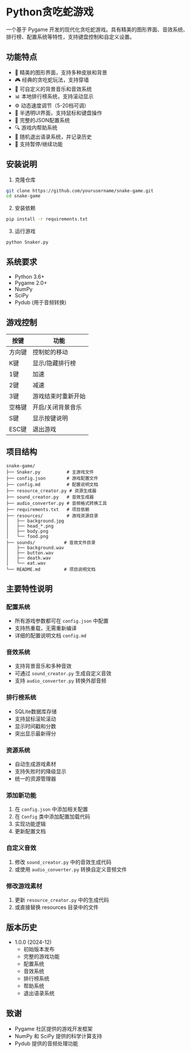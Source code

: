 # Python贪吃蛇游戏

一个基于 Pygame 开发的现代化贪吃蛇游戏。具有精美的图形界面、音效系统、排行榜、配置系统等特性，支持键盘控制和自定义设置。

## 功能特点

- 🐍 精美的图形界面，支持多种皮肤和背景
- 🎮 经典的贪吃蛇玩法，支持穿墙
- 🎵 可自定义的背景音乐和音效系统
- 📊 本地排行榜系统，支持滚动显示
- ⚙️ 动态速度调节（5-20档可调）
- 🎨 半透明UI界面，支持鼠标和键盘操作
- 💾 完整的JSON配置系统
- 🔍 游戏内帮助系统
- 📝 随机退出语录系统，并记录历史
- 🎯 支持暂停/继续功能

## 安装说明

1. 克隆仓库

```bash
git clone https://github.com/yourusername/snake-game.git
cd snake-game
```

2. 安装依赖

```bash
pip install -r requirements.txt
```

3. 运行游戏

```bash
python Snaker.py
```

## 系统要求

- Python 3.6+
- Pygame 2.0+
- NumPy
- SciPy
- Pydub (用于音频转换)

## 游戏控制

| 按键 | 功能 |
|------|------|
| 方向键 | 控制蛇的移动 |
| K键 | 显示/隐藏排行榜 |
| 1键 | 加速 |
| 2键 | 减速 |
| 3键 | 游戏结束时重新开始 |
| 空格键 | 开启/关闭背景音乐 |
| S键 | 显示按键说明 |
| ESC键 | 退出游戏 |

## 项目结构

```
snake-game/
├── Snaker.py          # 主游戏文件
├── config.json        # 游戏配置文件
├── config.md          # 配置说明文档
├── resource_creator.py # 资源生成器
├── sound_creator.py   # 音效生成器
├── audio_converter.py # 音频格式转换工具
├── requirements.txt   # 项目依赖
├── resources/         # 游戏资源目录
│   ├── background.jpg
│   ├── head_*.png
│   ├── body.png
│   └── food.png
├── sounds/           # 音效文件目录
│   ├── background.wav
│   ├── button.wav
│   ├── death.wav
│   └── eat.wav
└── README.md         # 项目说明文档
```


## 主要特性说明

### 配置系统

- 所有游戏参数都可在 `config.json` 中配置
- 支持热重载，无需重新编译
- 详细的配置说明文档 `config.md`

### 音效系统

- 支持背景音乐和多种音效
- 可通过 `sound_creator.py` 生成自定义音效
- 支持 `audio_converter.py` 转换外部音频

### 排行榜系统

- SQLite数据库存储
- 支持鼠标滚轮滚动
- 显示时间戳和分数
- 突出显示最新得分

### 资源系统

- 自动生成游戏素材
- 支持失败时的降级显示
- 统一的资源管理器

### 添加新功能

1. 在 `config.json` 中添加相关配置
2. 在 `Config` 类中添加配置加载代码
3. 实现功能逻辑
4. 更新配置文档

### 自定义音效

1. 修改 `sound_creator.py` 中的音效生成代码
2. 或使用 `audio_converter.py` 转换自定义音频文件

### 修改游戏素材

1. 更新 `resource_creator.py` 中的生成代码
2. 或直接替换 resources 目录中的文件

## 版本历史

- 1.0.0 (2024-12)
  - 初始版本发布
  - 完整的游戏功能
  - 配置系统
  - 音效系统
  - 排行榜系统
  - 帮助系统
  - 退出语录系统


## 致谢

- Pygame 社区提供的游戏开发框架
- NumPy 和 SciPy 提供的科学计算支持
- Pydub 提供的音频处理功能

